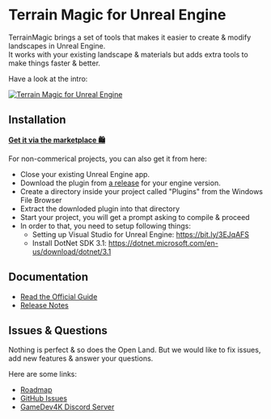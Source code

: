 # Terrain Magic for Unreal Engine

TerrainMagic brings a set of tools that makes it easier to create & modify landscapes in Unreal Engine.
<br/>
It works with your existing landscape & materials but adds extra tools to make things faster & better.

Have a look at the intro:

[![Terrain Magic for Unreal Engine](https://user-images.githubusercontent.com/50838/176096380-8b465a0f-4f76-46aa-9a52-38ace046383a.png)](https://youtu.be/XXLwGzMY8FY)

## Installation

**[Get it via the marketplace 🛍️](https://www.unrealengine.com/marketplace/en-US/product/terrainmagic-supercharging-landscape-creation)**

For non-commerical projects, you can also get it from here:

* Close your existing Unreal Engine app.
* Download the plugin from [a release](https://github.com/GDi4K/unreal-terrain-magic/releases/latest) for your engine version.
* Create a directory inside your project called "Plugins" from the Windows File Browser
* Extract the downloded plugin into that directory
* Start your project, you will get a prompt asking to compile & proceed
* In order to that, you need to setup following things:
  * Setting up Visual Studio for Unreal Engine: https://bit.ly/3EJqAFS
  * Install DotNet SDK 3.1: https://dotnet.microsoft.com/en-us/download/dotnet/3.1

## Documentation

* [Read the Official Guide](https://gamedev4k.notion.site/TerrainMagic-Documentation-25a548b9e1a24521acefa5218ce92ff9)
* [Release Notes](https://github.com/GDi4K/unreal-terrain-magic/releases)

## Issues & Questions

Nothing is perfect & so does the Open Land. But we would like to fix issues, add new features & answer your questions.

Here are some links:

* [Roadmap]()
* [GitHub Issues](https://github.com/GDi4K/unreal-open-land/issues)
* [GameDev4K Discord Server](https://discord.gg/DK9cMn9eFV)
